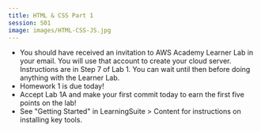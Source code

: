 ```yaml
---
title: HTML & CSS Part 1
session: S01
image: images/HTML-CSS-JS.jpg
---
```

* You should have received an invitation to AWS Academy Learner Lab in your email. You will use that account to create your cloud server. Instructions are in Step 7 of Lab 1. You can wait until then before doing anything with the Learner Lab.
* Homework 1 is due today!
* Accept Lab 1A and make your first commit today to earn the first five points on the lab!
* See "Getting Started" in LearningSuite > Content for instructions on installing key tools.